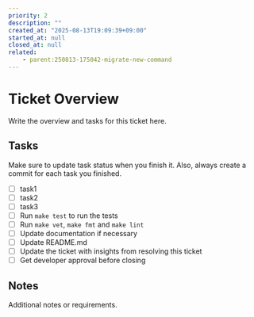 ```yaml
---
priority: 2
description: ""
created_at: "2025-08-13T19:09:39+09:00"
started_at: null
closed_at: null
related:
    - parent:250813-175042-migrate-new-command
---
```


# Ticket Overview

Write the overview and tasks for this ticket here.

## Tasks
Make sure to update task status when you finish it. Also, always create a commit for each task you finished.

- [ ] task1
- [ ] task2
- [ ] task3
- [ ] Run `make test` to run the tests
- [ ] Run `make vet`, `make fmt` and `make lint`
- [ ] Update documentation if necessary
- [ ] Update README.md
- [ ] Update the ticket with insights from resolving this ticket
- [ ] Get developer approval before closing

## Notes

Additional notes or requirements.